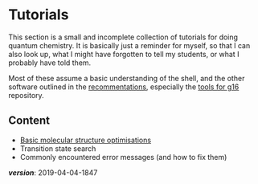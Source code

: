 # Tutorials

This section is a small and incomplete collection of tutorials for doing quantum chemistry.
It is basically just a reminder for myself, so that I can also look up, 
what I might have forgotten to tell my students, or what I probably have told them.

Most of these assume a basic understanding of the shell, 
and the other software outlined in the [recommentations](../misc/recommended-software.md),
especially the [tools for g16](https://github.com/polyluxus/tools-for-g16.bash) repository.
      

## Content

- [Basic molecular structure optimisations](mol_struc_en.md)
- Transition state search
- Commonly encountered error messages (and how to fix them)

___version___: 2019-04-04-1847
